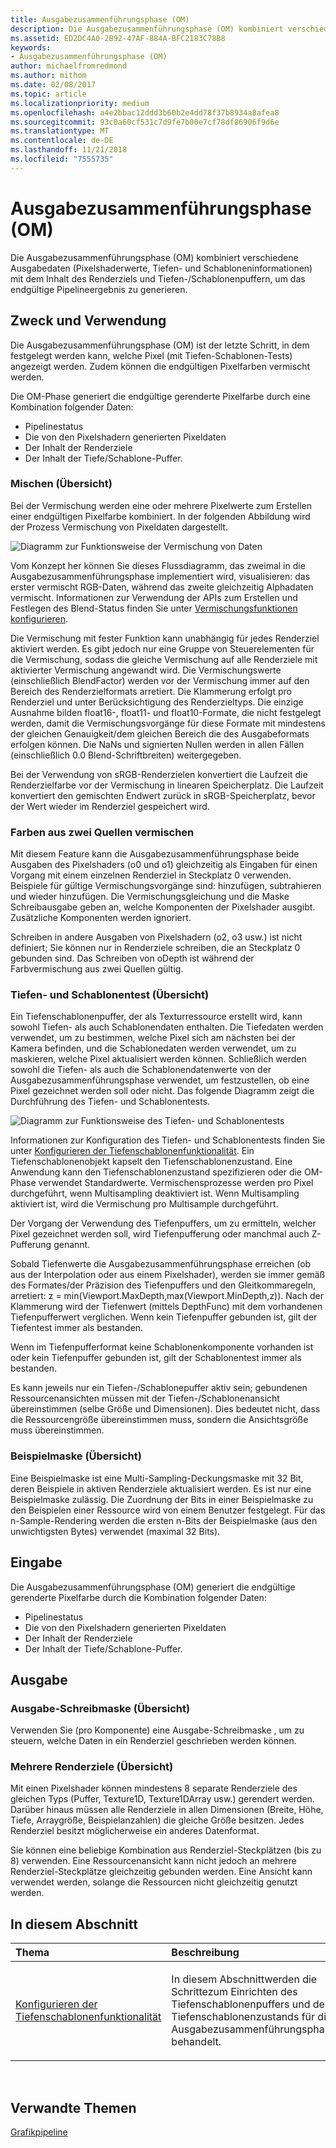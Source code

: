```yaml
---
title: Ausgabezusammenführungsphase (OM)
description: Die Ausgabezusammenführungsphase (OM) kombiniert verschiedene Ausgabedaten (Pixelshaderwerte, Tiefen- und Schabloneninformationen) mit dem Inhalt des Renderziels und Tiefen-/Schablonenpuffern, um das endgültige Pipelineergebnis zu generieren.
ms.assetid: ED2DC4A0-2B92-47AF-884A-BFC2183C78B8
keywords:
- Ausgabezusammenführungsphase (OM)
author: michaelfromredmond
ms.author: mithom
ms.date: 02/08/2017
ms.topic: article
ms.localizationpriority: medium
ms.openlocfilehash: a4e2bbac12ddd3b60b2e4dd78f37b8934a8afea8
ms.sourcegitcommit: 93c0a60cf531c7d9fe7b00e7cf78df86906f9d6e
ms.translationtype: MT
ms.contentlocale: de-DE
ms.lasthandoff: 11/21/2018
ms.locfileid: "7555735"
---
```

# <a name="output-merger-om-stage"></a>Ausgabezusammenführungsphase (OM)


Die Ausgabezusammenführungsphase (OM) kombiniert verschiedene Ausgabedaten (Pixelshaderwerte, Tiefen- und Schabloneninformationen) mit dem Inhalt des Renderziels und Tiefen-/Schablonenpuffern, um das endgültige Pipelineergebnis zu generieren.

## <a name="span-idpurpose-and-usesspanspan-idpurpose-and-usesspanspan-idpurpose-and-usesspanpurpose-and-uses"></a><span id="Purpose-and-uses"></span><span id="purpose-and-uses"></span><span id="PURPOSE-AND-USES"></span>Zweck und Verwendung


Die Ausgabezusammenführungsphase (OM) ist der letzte Schritt, in dem festgelegt werden kann, welche Pixel (mit Tiefen-Schablonen-Tests) angezeigt werden. Zudem können die endgültigen Pixelfarben vermischt werden.

Die OM-Phase generiert die endgültige gerenderte Pixelfarbe durch eine Kombination folgender Daten:

-   Pipelinestatus
-   Die von den Pixelshadern generierten Pixeldaten
-   Der Inhalt der Renderziele
-   Der Inhalt der Tiefe/Schablone-Puffer.

### <a name="span-idblending-overviewspanspan-idblending-overviewspanspan-idblending-overviewspanblending-overview"></a><span id="Blending-overview"></span><span id="blending-overview"></span><span id="BLENDING-OVERVIEW"></span>Mischen (Übersicht)

Bei der Vermischung werden eine oder mehrere Pixelwerte zum Erstellen einer endgültigen Pixelfarbe kombiniert. In der folgenden Abbildung wird der Prozess Vermischung von Pixeldaten dargestellt.

![Diagramm zur Funktionsweise der Vermischung von Daten](images/d3d10-blend-state.png)

Vom Konzept her können Sie dieses Flussdiagramm, das zweimal in die Ausgabezusammenführungsphase implementiert wird, visualisieren: das erster vermischt RGB-Daten, während das zweite gleichzeitig Alphadaten vermischt. Informationen zur Verwendung der APIs zum Erstellen und Festlegen des Blend-Status finden Sie unter [Vermischungsfunktionen konfigurieren](https://msdn.microsoft.com/library/windows/desktop/bb205072).

Die Vermischung mit fester Funktion kann unabhängig für jedes Renderziel aktiviert werden. Es gibt jedoch nur eine Gruppe von Steuerelementen für die Vermischung, sodass die gleiche Vermischung auf alle Renderziele mit aktivierter Vermischung angewandt wird. Die Vermischungswerte (einschließlich BlendFactor) werden vor der Vermischung immer auf den Bereich des Renderzielformats arretiert. Die Klammerung erfolgt pro Renderziel und unter Berücksichtigung des Renderzieltyps. Die einzige Ausnahme bilden float16-, float11- und float10-Formate, die nicht festgelegt werden, damit die Vermischungsvorgänge für diese Formate mit mindestens der gleichen Genauigkeit/dem gleichen Bereich die des Ausgabeformats erfolgen können. Die NaNs und signierten Nullen werden in allen Fällen (einschließlich 0.0 Blend-Schriftbreiten) weitergegeben.

Bei der Verwendung von sRGB-Renderzielen konvertiert die Laufzeit die Renderzielfarbe vor der Vermischung in linearen Speicherplatz. Die Laufzeit konvertiert den gemischten Endwert zurück in sRGB-Speicherplatz, bevor der Wert wieder im Renderziel gespeichert wird.

### <a name="span-iddual-source-color-blendingspanspan-iddual-source-color-blendingspanspan-iddual-source-color-blendingspandual-source-color-blending"></a><span id="Dual-source-color-blending"></span><span id="dual-source-color-blending"></span><span id="DUAL-SOURCE-COLOR-BLENDING"></span>Farben aus zwei Quellen vermischen

Mit diesem Feature kann die Ausgabezusammenführungsphase beide Ausgaben des Pixelshaders (o0 und o1) gleichzeitig als Eingaben für einen Vorgang mit einem einzelnen Renderziel in Steckplatz 0 verwenden. Beispiele für gültige Vermischungsvorgänge sind: hinzufügen, subtrahieren und wieder hinzufügen. Die Vermischungsgleichung und die Maske Schreibausgabe geben an, welche Komponenten der Pixelshader ausgibt. Zusätzliche Komponenten werden ignoriert.

Schreiben in andere Ausgaben von Pixelshadern (o2, o3 usw.) ist nicht definiert; Sie können nur in Renderziele schreiben, die an Steckplatz 0 gebunden sind. Das Schreiben von oDepth ist während der Farbvermischung aus zwei Quellen gültig.

### <a name="span-iddepth-stencil-testspanspan-iddepth-stencil-testspanspan-iddepth-stencil-testspandepth-stencil-testing-overview"></a><span id="Depth-Stencil-Test"></span><span id="depth-stencil-test"></span><span id="DEPTH-STENCIL-TEST"></span>Tiefen- und Schablonentest (Übersicht)

Ein Tiefenschablonenpuffer, der als Texturressource erstellt wird, kann sowohl Tiefen- als auch Schablonendaten enthalten. Die Tiefedaten werden verwendet, um zu bestimmen, welche Pixel sich am nächsten bei der Kamera befinden, und die Schablonedaten werden verwendet, um zu maskieren, welche Pixel aktualisiert werden können. Schließlich werden sowohl die Tiefen- als auch die Schablonendatenwerte von der Ausgabezusammenführungsphase verwendet, um festzustellen, ob eine Pixel gezeichnet werden soll oder nicht. Das folgende Diagramm zeigt die Durchführung des Tiefen- und Schablonentests.

![Diagramm zur Funktionsweise des Tiefen- und Schablonentests](images/d3d10-depth-stencil-test.png)

Informationen zur Konfiguration des Tiefen- und Schablonentests finden Sie unter [Konfigurieren der Tiefenschablonenfunktionalität](configuring-depth-stencil-functionality.md). Ein Tiefenschablonenobjekt kapselt den Tiefenschablonenzustand. Eine Anwendung kann den Tiefenschablonenzustand spezifizieren oder die OM-Phase verwendet Standardwerte. Vermischensprozesse werden pro Pixel durchgeführt, wenn Multisampling deaktiviert ist. Wenn Multisampling aktiviert ist, wird die Vermischung pro Multisample durchgeführt.

Der Vorgang der Verwendung des Tiefenpuffers, um zu ermitteln, welcher Pixel gezeichnet werden soll, wird Tiefenpufferung oder manchmal auch Z-Pufferung genannt.

Sobald Tiefenwerte die Ausgabezusammenführungsphase erreichen (ob aus der Interpolation oder aus einem Pixelshader), werden sie immer gemäß des Formates/der Präzision des Tiefenpuffers und den Gleitkommaregeln, arretiert: z = min(Viewport.MaxDepth,max(Viewport.MinDepth,z)). Nach der Klammerung wird der Tiefenwert (mittels DepthFunc) mit dem vorhandenen Tiefenpufferwert verglichen. Wenn kein Tiefenpuffer gebunden ist, gilt der Tiefentest immer als bestanden.

Wenn im Tiefenpufferformat keine Schablonenkomponente vorhanden ist oder kein Tiefenpuffer gebunden ist, gilt der Schablonentest immer als bestanden.

Es kann jeweils nur ein Tiefen-/Schablonepuffer aktiv sein; gebundenen Ressourcenansichten müssen mit der Tiefen-/Schablonenansicht übereinstimmen (selbe Größe und Dimensionen). Dies bedeutet nicht, dass die Ressourcengröße übereinstimmen muss, sondern die Ansichtsgröße muss übereinstimmen.

### <a name="span-idsample-maskspanspan-idsample-maskspanspan-idsample-maskspansample-mask-overview"></a><span id="Sample-Mask"></span><span id="sample-mask"></span><span id="SAMPLE-MASK"></span>Beispielmaske (Übersicht)

Eine Beispielmaske ist eine Multi-Sampling-Deckungsmaske mit 32 Bit, deren Beispiele in aktiven Renderziele aktualisiert werden. Es ist nur eine Beispielmaske zulässig. Die Zuordnung der Bits in einer Beispielmaske zu den Beispielen einer Ressource wird von einem Benutzer festgelegt. Für das n-Sample-Rendering werden die ersten n-Bits der Beispielmaske (aus den unwichtigsten Bytes) verwendet (maximal 32 Bits).

## <a name="span-idinputspanspan-idinputspanspan-idinputspaninput"></a><span id="Input"></span><span id="input"></span><span id="INPUT"></span>Eingabe


Die Ausgabezusammenführungsphase (OM) generiert die endgültige gerenderte Pixelfarbe durch die Kombination folgender Daten:

-   Pipelinestatus
-   Die von den Pixelshadern generierten Pixeldaten
-   Der Inhalt der Renderziele
-   Der Inhalt der Tiefe/Schablone-Puffer.

## <a name="span-idoutputspanspan-idoutputspanspan-idoutputspanoutput"></a><span id="Output"></span><span id="output"></span><span id="OUTPUT"></span>Ausgabe


### <a name="span-idoutput-write-mask-overviewspanspan-idoutput-write-mask-overviewspanspan-idoutput-write-mask-overviewspanoutput-write-mask-overview"></a><span id="Output-write-mask-overview"></span><span id="output-write-mask-overview"></span><span id="OUTPUT-WRITE-MASK-OVERVIEW"></span>Ausgabe-Schreibmaske (Übersicht)

Verwenden Sie (pro Komponente) eine Ausgabe-Schreibmaske , um zu steuern, welche Daten in ein Renderziel geschrieben werden können.

### <a name="span-idmultiple-render-targets-overviewspanspan-idmultiple-render-targets-overviewspanspan-idmultiple-render-targets-overviewspanmultiple-render-targets-overview"></a><span id="Multiple-render-targets-overview"></span><span id="multiple-render-targets-overview"></span><span id="MULTIPLE-RENDER-TARGETS-OVERVIEW"></span>Mehrere Renderziele (Übersicht)

Mit einen Pixelshader können mindestens 8 separate Renderziele des gleichen Typs (Puffer, Texture1D, Texture1DArray usw.) gerendert werden. Darüber hinaus müssen alle Renderziele in allen Dimensionen (Breite, Höhe, Tiefe, Arraygröße, Beispielanzahlen) die gleiche Größe besitzen. Jedes Renderziel besitzt möglicherweise ein anderes Datenformat.

Sie können eine beliebige Kombination aus Renderziel-Steckplätzen (bis zu 8) verwenden. Eine Ressourcenansicht kann nicht jedoch an mehrere Renderziel-Steckplätze gleichzeitig gebunden werden. Eine Ansicht kann verwendet werden, solange die Ressourcen nicht gleichzeitig genutzt werden.

## <a name="span-idin-this-sectionspanin-this-section"></a><span id="in-this-section"></span>In diesem Abschnitt


<table>
<colgroup>
<col width="50%" />
<col width="50%" />
</colgroup>
<thead>
<tr class="header">
<th align="left">Thema</th>
<th align="left">Beschreibung</th>
</tr>
</thead>
<tbody>
<tr class="odd">
<td align="left"><p><a href="configuring-depth-stencil-functionality.md">Konfigurieren der Tiefenschablonenfunktionalität</a></p></td>
<td align="left"><p>In diesem Abschnittwerden die Schrittezum Einrichten des Tiefenschablonenpuffers und des Tiefenschablonenzustands für die Ausgabezusammenführungsphase behandelt.</p></td>
</tr>
</tbody>
</table>

 

## <a name="span-idrelated-topicsspanrelated-topics"></a><span id="related-topics"></span>Verwandte Themen


[Grafikpipeline](graphics-pipeline.md)

 

 




